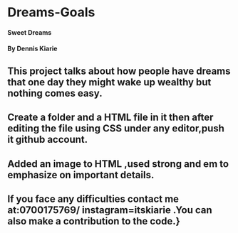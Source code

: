 # Dreams-Goals
#### Sweet Dreams
#### By Dennis Kiarie
## This project talks about how people have dreams that one day they might wake up wealthy but nothing comes easy.
## Create a folder and a HTML file in it then after editing the file using CSS under any editor,push it github account.
## Added an image to HTML ,used strong and em to emphasize on important details.
## If you face any difficulties contact me at:0700175769/   instagram=itskiarie .You can also make a contribution to the code.}

